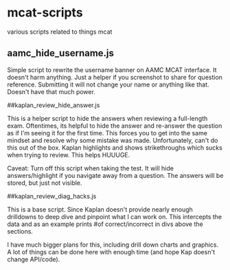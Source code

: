 # mcat-scripts
various scripts related to things mcat

## aamc\_hide\_username.js

Simple script to rewrite the username banner on AAMC MCAT interface.
It doesn't harm anything. Just a helper if you screenshot to share for question reference.
Submitting it will not change your name or anything like that. Doesn't have that much power.

##kaplan\_review\_hide\_answer.js

This is a helper script to hide the answers when reviewing a full-length exam.
Oftentimes, its helpful to hide the answer and re-answer the question as if
I'm seeing it for the first time. This forces you to get into the same mindset
and resolve why some mistake was made.
Unfortunately, can't do this out of the box. Kaplan highlights and shows strikethroughs
which sucks when trying to review.
This helps HUUUGE.

Caveat: Turn off this script when taking the test. It will hide answers/highlight 
if you navigate away from a question. The answers will be stored, but just not visible.

##kaplan\_review\_diag\_hacks.js

This is a base script. Since Kaplan doesn't provide nearly enough drilldowns
to deep dive and pinpoint what I can work on. This intercepts the data and 
as an example prints #of correct/incorrect in divs above the sections.

I have much bigger plans for this, including drill down charts and graphics.
A lot of things can be done here with enough time (and hope Kap doesn't change API/code).



